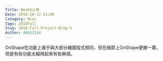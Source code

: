 ```yaml
---
Title: Week5心得
Date: 2018-10-12 11:00
Category: Misc
Tags: 2018Fall
Slug: 2018-Fall-Project-Blog-5
Author: 40623134
---
```


OnShape在功能上幾乎與大部分繪圖程式相同，但在細節上OnShape更勝一籌，但是有些功能太細用起來有些麻煩。